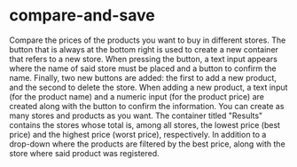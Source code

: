# compare-and-save
Compare the prices of the products you want to buy in different stores. The button that is always at the bottom right is used to create a new container that refers to a new store. When pressing the button, a text input appears where the name of said store must be placed and a button to confirm the name. Finally, two new buttons are added: the first to add a new product, and the second to delete the store. When adding a new product, a text input (for the product name) and a numeric input (for the product price) are created along with the button to confirm the information. You can create as many stores and products as you want. The container titled "Results" contains the stores whose total is, among all stores, the lowest price (best price) and the highest price (worst price), respectively. In addition to a drop-down where the products are filtered by the best price, along with the store where said product was registered.
